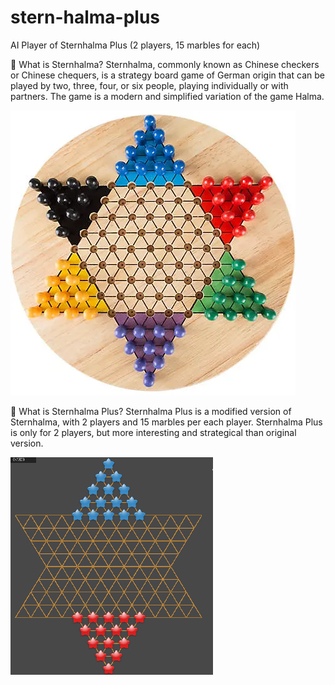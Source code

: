 # stern-halma-plus
AI Player of Sternhalma Plus (2 players, 15 marbles for each)

🎈 What is Sternhalma?
Sternhalma, commonly known as Chinese checkers or Chinese chequers, is a strategy board game of German origin that can be played by two, three, four, or six people, playing individually or with partners. The game is a modern and simplified variation of the game Halma.

![](img/original_halma.webp)

🎈 What is Sternhalma Plus?
Sternhalma Plus is a modified version of Sternhalma, with 2 players and 15 marbles per each player. Sternhalma Plus is only for 2 players, but more interesting and strategical than original version.

![](img/halma_plus.png)

